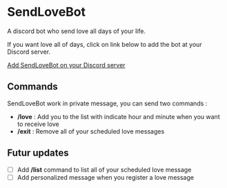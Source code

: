 # SendLoveBot

A discord bot who send love all days of your life.

If you want love all of days, click on link below to add the bot at your Discord server.

[Add SendLoveBot on your Discord server](https://discord.com/api/oauth2/authorize?client_id=1174351556209029202&permissions=0&scope=bot)

## Commands

SendLoveBot work in private message, you can send two commands :

- **/love** : Add you to the list with indicate hour and minute when you want to receive love
- **/exit** : Remove all of your scheduled love messages

## Futur updates

- [ ] Add **/list** command to list all of your scheduled love message
- [ ] Add personalized message when you register a love message
